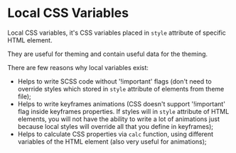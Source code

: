 # Local CSS Variables

Local CSS variables, it's CSS variables placed in `style` attribute of specific HTML element.

They are useful for theming and contain useful data for the theming.

There are few reasons why local variables exist:
- Helps to write SCSS code without '!important' flags (don't need to override styles which stored in `style` attribute of elements from theme file);
- Helps to write keyframes animations (CSS doesn't support '!important' flag inside keyframes properties. If styles will in `style` attribute of HTML elements, you will not have the ability to write a lot of animations just because local styles will override all that you define in keyframes);
- Helps to calculate CSS properties via `calc` function, using different variables of the HTML element (also very useful for animations);
